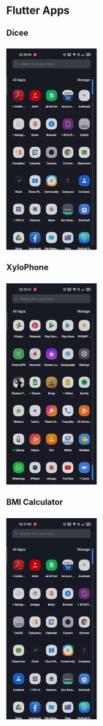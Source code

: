 # Flutter Apps

## Dicee
![dicee.gif](assets/dicee.gif)
---
## XyloPhone
![xylo.gif](assets/xylo.gif)
---
## BMI Calculator
![bmi.gif](assets/bmi.gif)
--- 